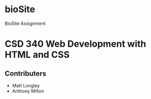 # bioSite
BioSite Assignment
# CSD 340 Web Development with HTML and CSS
## Contributers
- Matt Longley
- Anthony Milton
